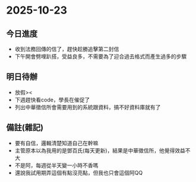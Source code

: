 # 2025-10-23

## 今日進度
- 收到法務回傳的信了，趕快趁勝追擊第二封信
- 下午開會劈哩趴搭，受益良多，不需要為了迎合過去格式而產生過多的步驟

## 明日待辦
- 放假><
- 下週趕快看code，學長在催促了
- 列出中華徵信所會需要用到的系統跟資料，搞不好資料庫就有了

## 備註(雜記)
- 要有自信，邏輯清楚知道自己在幹嘛
- 主管原本以為我用的是鄧百氏(每天更新)，結果是中華徵信所，他覺得效益不大
- 不是阿，每週從半天變一小時不香嗎
- 還說我試用期弄這個有點沒亮點，但我也只會這個阿QQ

